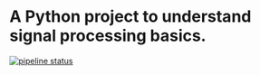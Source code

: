 # A Python project to understand signal processing basics.

[![pipeline status](https://gitlab.com/user/python-test-project/badges/dev/pipeline.svg)](https://gitlab.com/user/python-test-project/commits/dev)

